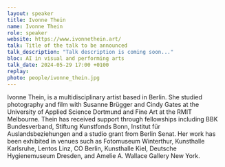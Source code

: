 ```yaml
---
layout: speaker
title: Ivonne Thein
name: Ivonne Thein
role: speaker
website: https://www.ivonnethein.art/
talk: Title of the talk to be announced
talk_description: "Talk description is coming soon..."
bloc: AI in visual and performing arts
talk_date: 2024-05-29 17:00 +0100
replay: 
photo: people/ivonne_thein.jpg
---
```


Ivonne Thein, is a multidisciplinary artist based in Berlin. She studied photography and film with Susanne Brügger and Cindy Gates at the University of Applied Science Dortmund and Fine Art at the RMIT Melbourne. Thein has received support through fellowships including BBK Bundesverband, Stiftung Kunstfonds Bonn, Institut für Auslandsbeziehungen and a studio grant from Berlin Senat. Her work has been exhibited in venues such as Fotomuseum Winterthur, Kunsthalle Karlsruhe, Lentos Linz, CO Berlin, Kunsthalle Kiel, Deutsche Hygienemuseum Dresden, and Amelie A. Wallace Gallery New York. 